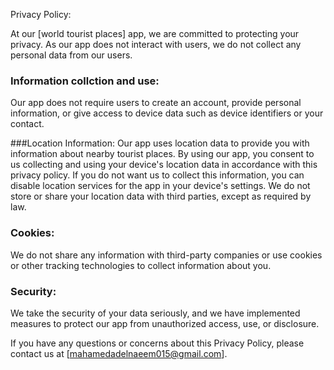 Privacy Policy:

At our [world tourist places] app, we are committed to protecting your privacy.
As our app does not interact with users, we do not collect any personal data from our users.

### Information collction and use:
Our app does not require users to create an account, provide personal information, or give access to device data such as device identifiers or your contact.

###Location Information: 
Our app uses location data to provide you with information about nearby tourist places. By using our app, you consent to us collecting and using your device's location data in accordance with this privacy policy. If you do not want us to collect this information, you can disable location services for the app in your device's settings.
We do not store or share your location data with third parties, except as required by law.

### Cookies:
We do not share any information with third-party companies or use cookies or other tracking technologies to collect information about you.

### Security:
We take the security of your data seriously, and we have implemented measures to protect our app from unauthorized access, use, or disclosure.

If you have any questions or concerns about this Privacy Policy, please contact us at [mahamedadelnaeem015@gmail.com].
